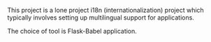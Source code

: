 This project is a lone project i18n (internationalization) project which typically involves setting up multilingual support for applications.

The choice of tool is Flask-Babel application.
